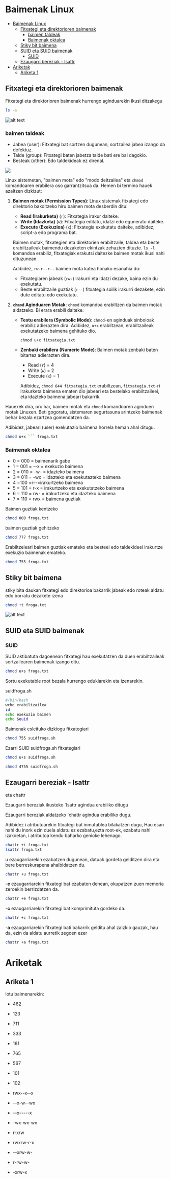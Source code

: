 # Baimenak Linux
- [Baimenak Linux](#baimenak-linux)
  - [Fitxategi eta direktorioren baimenak](#fitxategi-eta-direktorioren-baimenak)
    - [baimen taldeak](#baimen-taldeak)
    - [Baimenak oktalea](#baimenak-oktalea)
  - [Stiky bit baimena](#stiky-bit-baimena)
  - [SUID eta SUID baimenak](#suid-eta-suid-baimenak)
    - [SUID](#suid)
  - [Ezaugarri bereziak - lsattr](#ezaugarri-bereziak---lsattr)
- [Ariketak](#ariketak)
  - [Ariketa 1](#ariketa-1)

## Fitxategi eta direktorioren baimenak

Fitxategi eta direktorioren baimenak hurrengo aginduarekin ikusi ditzakegu

```bash
ls -a
```

![alt text](image.png)


### baimen taldeak

- Jabea (user): Fitxategi bat sortzen dugunean,
sortzailea jabea izango da defektuz.
- Talde (group): Fitxategi baten jabetza talde bati ere bai dagokio.
- Besteak (other): Edo taldekideak ez direnal.

![](image-1.png)

Linux sistemetan, "baimen mota" edo "modo deitzailea" eta `chmod` komandoaren erabilera oso garrantzitsua da. Hemen bi termino hauek azaltzen dizkizut:

1. **Baimen motak (Permission Types)**:
   Linux sistemak fitxategi edo direktorio bakoitzeko hiru baimen mota desberdin ditu:
   - **Read (Irakurketa)** (`r`): Fitxategia irakur daiteke.
   - **Write (Idazketa)** (`w`): Fitxategia editatu, idatzi edo eguneratu daiteke.
   - **Execute (Exekuzioa)** (`x`): Fitxategia exekutatu daiteke, adibidez, script-a edo programa bat.

   Baimen motak, fitxategien eta direktorien erabiltzaile, taldea eta beste erabiltzaileak baimendu dezaketen ekintzak zehazten dituzte. `ls -l` komandoa erabiliz, fitxategiak erakutsi daitezke baimen motak ikusi nahi dituzunean.

   Adibidez, `rw-r--r--` baimen mota katea honako esanahia du:
   - Fitxategiaren jabeak (`rw-`) irakurri eta idatzi dezake, baina ezin du exekutatu.
   - Beste erabiltzaile guztiak (`r--`) fitxategia soilik irakurri dezakete, ezin dute editatu edo exekutatu.

2. **`chmod` Aginduaren Motak**:
   `chmod` komandoa erabiltzen da baimen motak aldatzeko. Bi erara erabili daiteke:
   - **Testu erabilera (Symbolic Mode)**: `chmod`-en aginduak sinboloak erabiliz adierazten dira. Adibidez, `u+x` erabiltzean, erabiltzaileak exekutatzeko baimena gehituko dio.
     ```
     chmod u+x fitxategia.txt
     ```

   - **Zenbaki erabilera (Numeric Mode)**: Baimen motak zenbaki baten bitartez adierazten dira.
     - Read (`r`) = 4
     - Write (`w`) = 2
     - Execute (`x`) = 1

     Adibidez, `chmod 644 fitxategia.txt` erabiltzean, `fitxategia.txt`-ri irakurketa baimena ematen dio jabeari eta bestelako erabiltzaileei, eta idazteko baimena jabeari bakarrik.

Hauexek dira, oro har, baimen motak eta `chmod` komandoaren aginduen motak Linuxen. Beti gogoratu, sistemaren segurtasuna arintzeko baimenak behar bezala ezartzea gomendatzen da.

Adibidez, jabeari (user) exekutazio baimena horrela heman ahal ditugu.
```bash
chmod u+x ``` froga.txt
```
### Baimenak oktalea

- 0 = 000 = baimenarik gabe
- 1 = 001 = --x = exekuzio baimena
- 2 = 010 = -w- = idazteko baimena
- 3 = 011 = -wx = idazteko eta exekutazteko baimena
- 4 =100 =r--=irakurtzeko baimena
- 5 = 101 = r-x = irakurtzeko eta exekutatzeko baimena
- 6 = 110 = rw- = irakurtzeko eta idazteko baimena
- 7 = 110 = rwx = baimena guztiak

Baimen guztiak kentzeko
```bash
chmod 000 froga.txt
```
baimen guztiak gehitzeko 
 ```bash
 chmod 777 froga.txt
 ```
Erabiltzeleari baimen guztiak emateko eta besteei edo taldekideei irakurtze exekuzio baimenak emateko.
```bash
chmod 755 froga.txt
```

## Stiky bit baimena

stiky bita daukan fitxategi edo direktorioa  bakarrik jabeak edo roteak aldatu edo borratu dezakete izena
```bash
chmod +t froga.txt
```
![alt text](image-2.png)

## SUID eta SUID baimenak

### SUID
SUID aktibatuta dagoenean fitxategi 
hau exekutatzen da duen erabiltzaileak
sortzailearen baimenak izango ditu.

```bash
chmod u+s froga.txt
```

Sortu exekutable root bezala 
hurrengo edukiarekin eta izenarekin.


suidfroga.sh
```bash
#/bin/bash
wcho erabiltzailea
id
echo exekuzio baimen
echo $euid
```

Baimenak esleituko dizkiogu
fitxategiari
```bash
chmod 755 suidfroga.sh
```

Ezarri SUID suidfroga.sh
fitxategiari

```bash
chmod u+s suidfroga.sh
```


```bash
chmod 4755 suidfroga.sh
```

## Ezaugarri bereziak - lsattr
eta chattr

Ezaugarri bereziak ikusteko
`lsattr agindua erabiliko ditugu

Ezaugarri bereziak aldatzeko
`chattr agindua erabiliko dugu.

Adibidez i atributuarekin
fitxategi bat inmutablea
bilakatzen dugu, Hau esan nahi du
inork ezin duela aldatu ez ezabatu,ezta root-ek, ezabatu
nahi izakoetan, i atributoa
kendu baharko genioke lehenago.

```bash
chattr +i froga.txt
lsattr froga.txt
```

u ezaugarriarekin ezabatzen dugunean, 
datuak gordeta gelditzen dira
 eta bere berreskurapena ahalbidatzen du.

```bash
chattr +u froga.txt
```


-**e** ezaugarriarekin fitxategi bat
ezabaten denean, okupatzen zuen memoria
zeroekin berrizdatzen da.

```bash
chattr +e froga.txt
```


-**c** ezaugarriarekin fitxategi bat 
komprimituta gordeko da.
```bash
chattr +c froga.txt
```


-**a** ezaugarriarekin fitxategi bati 
bakarrik gelditu ahal zaizkio gauzak, hau da,
ezin da aldatu aurretik zegoen ezer
```bash
chattr +a froga.txt
```

# Ariketak

## Ariketa 1 

lotu baimenarekin:

- 462
- 123
- 711
- 333
- 161
- 765
- 567
- 101
- 102

- rwx--x--x
- --x-w--wx
- --x-----x
- -wx-wx-wx
- r-xrw
- rwxrw-r-x
- --xrw-w-
- r-rw-w-
- -xrw-x
